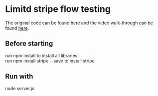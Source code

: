 # Limitd stripe flow testing

The original code can be found [here](https://github.com/WebDevSimplified/Introduction-to-Web-Development) and the video walk-through can be found [here](https://www.youtube.com/watch?v=HfTXHrWMGVY&list=PLZlA0Gpn_vH-cEDOofOujFIknfZZpIk3a).

## Before starting
run npm install to install all libraries<br>
run npm install stripe --save to install stripe

## Run with
node server.js
